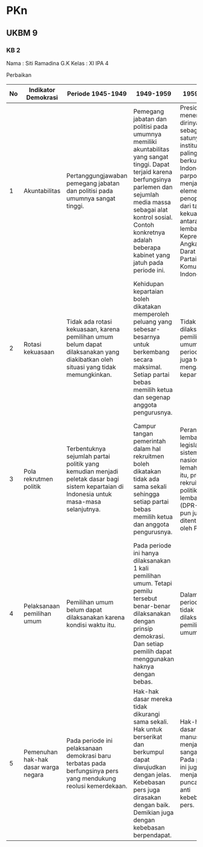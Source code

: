 # PKn
## UKBM 9

### KB 2

Nama : Siti Ramadina G.K
Kelas : XI IPA 4

Perbaikan

No | Indikator Demokrasi | Periode 1945-1949 | 1949-1959 | 1959-1965 | 1965-1998 | 1998-sekarang 
--|-------------------| ---------------------|-----------|-----------|-----------|--------------
1 | Akuntabilitas | Pertanggungjawaban pemegang jabatan dan politisi pada umumnya sangat tinggi.|Pemegang jabatan dan politisi pada umumnya memiliki akuntabilitas yang sangat tinggi. Dapat terjaid karena berfungsinya parlemen dan sejumlah media massa sebagai alat kontrol sosial. Contoh konkretnya adalah beberapa kabinet yang jatuh pada periode ini.|Presiden menempatkan dirinya sebagai satu-satunya institusi yang paling berkuasa di Indonesia, parpol juga menjadi elemen penopang dari tarik-ulur kekuatan antara lembaga Kepresidenan, Angkatan Darat dan Partai Komunis Indonesia.| Kekuasaan Presiden menjadi pusat dari seluruh proses politik di Indonesia.|Rakyat dengan bebas bisa memilih langsung wakilnya di lembaga legislatif dan Presiden atau Wakil Presiden-pun dipilih secara langsung.
2 | Rotasi kekuasaan |Tidak ada rotasi kekuasaan, karena pemilihan umum belum dapat dilaksanakan yang diakibatkan oleh situasi yang tidak memungkinkan.|Kehidupan kepartaian boleh dikatakan memperoleh peluang yang sebesar-besarnya untuk berkembang secara maksimal. Setiap partai bebas memilih ketua dan segenap anggota pengurusnya.|Tidak dilaksanakan pemilihan umum. Dalam periode ini juga terjadi mengaburnya kepartaian.|Rotasi kekuasaan eksekutif boleh dikatakan hampir tidak pernah terjadi. Kecuali, pada jajaran yang lebih rendah.|Rotasi kekuasaan dilaksanakan dari mulai pemerintahan pusat sampai pada tingkat desa.
3 | Pola rekrutmen politik |Terbentuknya sejumlah partai politik yang kemudian menjadi peletak dasar bagi sistem kepartaian di Indonesia untuk masa-masa selanjutnya.|Campur tangan pemerintah dalam hal rekruitmen boleh dikatakan tidak ada sama sekali sehingga setiap partai bebas memilih ketua dan anggota pengurusnya. |Peranan lembaga legislatif dan sistem politik nasional lemah. Selain itu, proses rekruitmen politik untuk lembaga ini (DPR-GR)-pun juga ditentukan oleh Presiden.|Rektuitmen politim bersifat tertutup kecuali anggota DPR yang dipilih melalui pemilu. Sistem rekruitmen seperti ini jelas bertentangan dengan semangat demokrasi.|Pengisian jabatan politik dilaksanakan secara terbuka dimana setiap warg negara yang mampu dan memenuhi syarat dapat menduduki jabatan politik tersebut tanpa adanya diskriminasi.
4 | Pelaksanaan pemilihan umum | Pemilihan umum belum dapat dilaksanakan karena kondisi waktu itu.| Pada periode ini hanya dilaksanakan 1 kali pemilihan umum. Tetapi pemilu tersebut benar-benar dilaksanakan dengan prinsip demokrasi. Dan setiap pemilih dapat menggunakan haknya dengan bebas.|Dalam periode ini tidak dilaksanakan pemilihan umum.|Pemilhan umum telah dilangsungkan sebanyak 7 kali. Tetapi kualitasnya masih jauh dari semangat demokrasi, karena terjadi kecurangan.|Pemilihan umum yang dilaksanakan lebih demokratis dari pada era orde baru. Sistem pemilu yang terus berkembang memberikan jalan bagi rakyat untuk menggunakan hak politiknya dalam pemilu.
5 | Pemenuhan hak-hak dasar warga negara | Pada periode ini pelaksanaan demokrasi baru terbatas pada berfungsinya pers yang mendukung reolusi kemerdekaan. | Hak-hak dasar mereka tidak dikurangi sama sekali. Hak untuk berserikat dan berkumpul dapat diwujudkan dengan jelas. Kebebasan pers juga dirasakan dengan baik. Demikian juga dengan kebebasan berpendapat.|Hak-hak dasar manusia menjadi sangat lemah. Pada periode ini juga menjadi masa puncaknya anti kebebasan pers.| Masalah kebebasan pers sering muncul kepermukaan. Beberapa surat kabar juga dicabut surat izinnya. Kebebasan berpendapat menjadi barang yang langka.|Sebagian besar hak dasar rakyat bisa terjamin seperti adanya kebebasan menyatakan pendapat, kebebasan pers dan sebagainya. 






